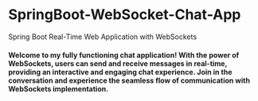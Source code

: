 # SpringBoot-WebSocket-Chat-App
Spring Boot Real-Time Web Application with WebSockets

#### Welcome to my fully functioning chat application! With the power of WebSockets, users can send and receive messages in real-time, providing an interactive and engaging chat experience. Join in the conversation and experience the seamless flow of communication with WebSockets implementation.
